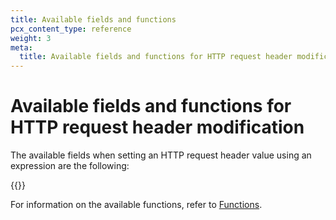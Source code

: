 ```yaml
---
title: Available fields and functions
pcx_content_type: reference
weight: 3
meta:
  title: Available fields and functions for HTTP request header modification
---
```


# Available fields and functions for HTTP request header modification

The available fields when setting an HTTP request header value using an expression are the following:

{{<render file="transform/_header-modification-fields.md">}}

For information on the available functions, refer to [Functions](/ruleset-engine/rules-language/functions/).
